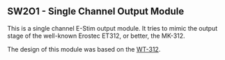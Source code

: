 ## SW2O1 - Single Channel Output Module

This is a single channel E-Stim output module. It tries to mimic the output stage of the well-known Erostec ET312, or better, the MK-312.

The design of this module was based on the [WT-312](https://github.com/WendyTeslaburger/WT-312).